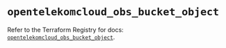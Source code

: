 # `opentelekomcloud_obs_bucket_object`

Refer to the Terraform Registry for docs: [`opentelekomcloud_obs_bucket_object`](https://registry.terraform.io/providers/opentelekomcloud/opentelekomcloud/1.36.18/docs/resources/obs_bucket_object).
